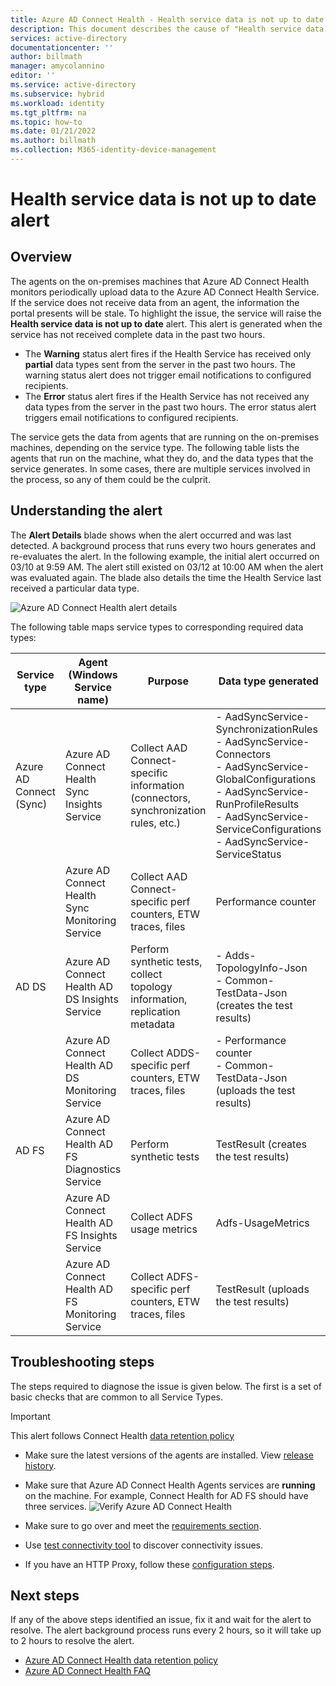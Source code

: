 ```yaml
---
title: Azure AD Connect Health - Health service data is not up to date alert | Microsoft Docs
description: This document describes the cause of "Health service data is not up to date" alert and how to troubleshoot it.
services: active-directory
documentationcenter: ''
author: billmath
manager: amycolannino
editor: ''
ms.service: active-directory
ms.subservice: hybrid
ms.workload: identity
ms.tgt_pltfrm: na
ms.topic: how-to
ms.date: 01/21/2022
ms.author: billmath
ms.collection: M365-identity-device-management
---
```


# Health service data is not up to date alert

## Overview

The agents on the on-premises machines that Azure AD Connect Health monitors periodically upload data to the Azure AD Connect Health Service. If the service does not receive data from an agent, the information the portal presents will be stale. To highlight the issue, the service will raise the **Health service data is not up to date** alert. This alert is generated when the service has not received complete data in the past two hours.  

- The **Warning** status alert fires if the Health Service has received only **partial** data types sent from the server in the past two hours. The warning status alert does not trigger email notifications to configured recipients. 
- The **Error** status alert fires if the Health Service has not received any data types from the server in the past two hours. The error status alert triggers email notifications to configured recipients.

The service gets the data from agents that are running on the on-premises machines, depending on the service type. The following table lists the agents that run on the machine, what they do, and the data types that the service generates. In some cases, there are multiple services involved in the process, so any of them could be the culprit. 

## Understanding the alert

The **Alert Details** blade shows when the alert occurred and was last detected. A background process that runs every two hours generates and re-evaluates the alert. In the following example, the initial alert occurred on 03/10 at 9:59 AM. The alert still existed on 03/12 at 10:00 AM when the alert was evaluated again. The blade also details the time the Health Service last received a particular data type. 
 
 ![Azure AD Connect Health alert details](./media/how-to-connect-health-data-freshness/data-freshness-details.png)
 
The following table maps service types to corresponding required data types:

| Service type | Agent (Windows Service name) | Purpose | Data type generated  |
| --- | --- | --- | --- |  
| Azure AD Connect (Sync) | Azure AD Connect Health Sync Insights Service | Collect AAD Connect-specific information (connectors, synchronization rules, etc.) | - AadSyncService-SynchronizationRules <br />  - AadSyncService-Connectors <br /> - AadSyncService-GlobalConfigurations  <br />  - AadSyncService-RunProfileResults <br /> - AadSyncService-ServiceConfigurations <br /> - AadSyncService-ServiceStatus   |
|  | Azure AD Connect Health Sync Monitoring Service | Collect AAD Connect-specific perf counters, ETW traces, files | Performance counter |
| AD DS | Azure AD Connect Health AD DS Insights Service | Perform synthetic tests, collect topology information, replication metadata |  - Adds-TopologyInfo-Json <br /> - Common-TestData-Json (creates the test results)   | 
|  | Azure AD Connect Health AD DS Monitoring Service | Collect ADDS-specific perf counters, ETW traces, files | - Performance counter  <br /> - Common-TestData-Json (uploads the test results)  |
| AD FS | Azure AD Connect Health AD FS Diagnostics Service | Perform synthetic tests | TestResult (creates the test results) | 
| | Azure AD Connect Health AD FS Insights Service  | Collect ADFS usage metrics | Adfs-UsageMetrics |
| | Azure AD Connect Health AD FS Monitoring Service | Collect ADFS-specific perf counters, ETW traces, files | TestResult (uploads the test results) |

## Troubleshooting steps 

The steps required to diagnose the issue is given below. The first is a set of basic checks that are common to all Service Types. 

> [!IMPORTANT] 
> This alert follows Connect Health [data retention policy](reference-connect-health-user-privacy.md#data-retention-policy)

* Make sure the latest versions of the agents are installed. View [release history](reference-connect-health-version-history.md). 
* Make sure that Azure AD Connect Health Agents services are **running** on the machine. For example, Connect Health for AD FS should have three services.
  ![Verify Azure AD Connect Health](./media/how-to-connect-health-agent-install/install5.png)

* Make sure to go over and meet the [requirements section](how-to-connect-health-agent-install.md#requirements).
* Use [test connectivity tool](how-to-connect-health-agent-install.md#test-connectivity-to-azure-ad-connect-health-service) to discover connectivity issues.
* If you have an HTTP Proxy, follow these [configuration steps](how-to-connect-health-agent-install.md#configure-azure-ad-connect-health-agents-to-use-http-proxy). 


## Next steps
If any of the above steps identified an issue, fix it and wait for the alert to resolve. The alert background process runs every 2 hours, so it will take up to 2 hours to resolve the alert. 

* [Azure AD Connect Health data retention policy](reference-connect-health-user-privacy.md#data-retention-policy)
* [Azure AD Connect Health FAQ](reference-connect-health-faq.yml)

